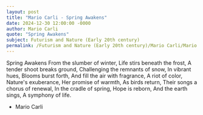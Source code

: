 ```yaml
---
layout: post
title: "Mario Carli - Spring Awakens"
date: 2024-12-30 12:00:00 -0000
author: Mario Carli
quote: "Spring Awakens"
subject: Futurism and Nature (Early 20th century)
permalink: /Futurism and Nature (Early 20th century)/Mario Carli/Mario Carli - Spring Awakens
---
```


Spring Awakens
From the slumber of winter,
Life stirs beneath the frost,
A tender shoot breaks ground,
Challenging the remnants of snow,
In vibrant hues,
Blooms burst forth,
And fill the air with fragrance,
A riot of color,
Nature's exuberance,
Her promise of warmth,
As birds return,
Their songs a chorus of renewal,
In the cradle of spring,
Hope is reborn,
And the earth sings,
A symphony of life.


- Mario Carli
